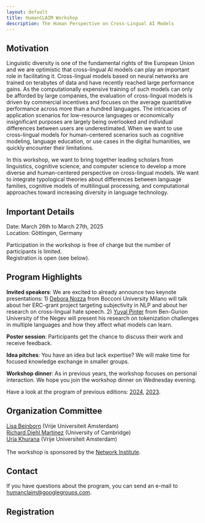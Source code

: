 ```yaml
---
layout: default
title: HumanCLAIM Workshop
description: The Human Perspective on Cross-Lingual AI Models
---
```


## Motivation
Linguistic diversity is one of the fundamental rights of the European Union and we are optimistic that cross-lingual AI models can play an important role in facilitating it. Cross-lingual models based on neural networks are trained on terabytes of data and have recently reached large performance gains. As the computationally expensive training of such models can only be afforded by large companies, the evaluation of cross-lingual models is driven by commercial incentives and focuses on the average quantitative performance across more than a hundred languages. The intricacies of application scenarios for low-resource languages or economically insignificant purposes are largely being overlooked and individual differences between users are underestimated. When we want to use cross-lingual models for human-centered scenarios such as cognitive modeling, language education, or use cases in the digital humanities, we quickly encounter their limitations. 

In this workshop, we want to bring together leading scholars from linguistics, cognitive science, and computer science to develop a more diverse and human-centered perspective on cross-lingual models.  We want to integrate typological theories about differences between language families, cognitive models of multilingual processing, and computational approaches toward increasing diversity in language technology.

## Important Details
Date: March 26th to March 27th, 2025 <br>
Location: Göttingen, Germany

Participation in the workshop is free of charge but the number of participants is limited. <br>
Registration is open (see below). 

## Program Highlights

**Invited speakers**: We are excited to already announce two keynote presentations: 1) [Debora Nozza](https://www.deboranozza.com/) from Bocconi University Milano will talk about her ERC-grant project targeting subjectivity in NLP and about her research on cross-lingual hate speech. 2) [Yuval Pinter](https://www.cs.bgu.ac.il/~pintery/) from Ben-Gurion University of the Negev will present his research on tokenization challenges in multiple languages and how they affect what models can learn. 

**Poster session**: Participants get the chance to discuss their work and receive feedback. 

**Idea pitches**: You have an idea but lack expertise? We will make time for focused knowledge exchange in smaller groups. 

**Workshop dinner**: As in previous years, the workshop focuses on personal interaction. We hope you join the workshop dinner on Wednesday evening. 

Have a look at the program of previous editions: [2024](/workshop2024.markdown), [2023](/workshop2023.markdown).

## Organization Committee
[Lisa Beinborn](https://beinborn.eu/) (Vrije Universiteit Amsterdam) <br>
[Richard Diehl Martinez](https://www.richarddiehlmartinez.com/) (University of Cambridge) <br>
[Urja Khurana](https://urjakh.github.io/) (Vrije Universiteit Amsterdam) <br> <br>
The workshop is sponsored by the [Network Institute](https://networkinstitute.org/). <br>

## Contact
If you have questions about the program, you can send an e-mail to humanclaim@googlegroups.com. 

## Registration
